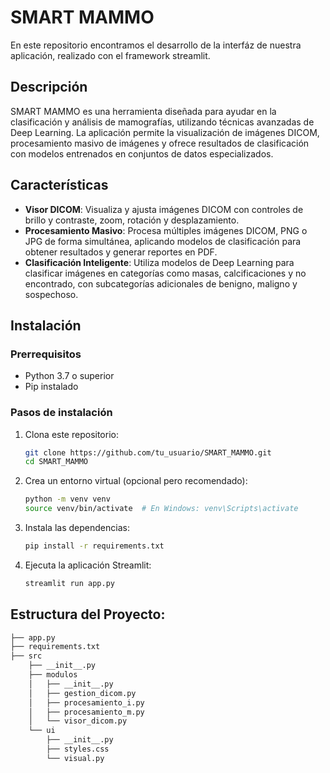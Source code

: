 
# SMART MAMMO

En este repositorio encontramos el desarrollo de la interfáz de nuestra aplicación, realizado con el framework streamlit.

## Descripción

SMART MAMMO es una herramienta diseñada para ayudar en la clasificación y análisis de mamografías, utilizando técnicas avanzadas de Deep Learning. La aplicación permite la visualización de imágenes DICOM, procesamiento masivo de imágenes y ofrece resultados de clasificación con modelos entrenados en conjuntos de datos especializados.

## Características

- **Visor DICOM**: Visualiza y ajusta imágenes DICOM con controles de brillo y contraste, zoom, rotación y desplazamiento.
- **Procesamiento Masivo**: Procesa múltiples imágenes DICOM, PNG o JPG de forma simultánea, aplicando modelos de clasificación para obtener resultados y generar reportes en PDF.
- **Clasificación Inteligente**: Utiliza modelos de Deep Learning para clasificar imágenes en categorías como masas, calcificaciones y no encontrado, con subcategorías adicionales de benigno, maligno y sospechoso.

## Instalación

### Prerrequisitos

- Python 3.7 o superior
- Pip instalado

### Pasos de instalación

1. Clona este repositorio:

   ```bash
   git clone https://github.com/tu_usuario/SMART_MAMMO.git
   cd SMART_MAMMO


2. Crea un entorno virtual (opcional pero recomendado):
   ```bash
   python -m venv venv
   source venv/bin/activate  # En Windows: venv\Scripts\activate

3. Instala las dependencias:
   ```bash
   pip install -r requirements.txt


4. Ejecuta la aplicación Streamlit:
   ```bash
   streamlit run app.py


## Estructura del Proyecto:
```bash
├── app.py
├── requirements.txt
├── src
    ├── __init__.py
    ├── modulos
    │   ├── __init__.py
    │   ├── gestion_dicom.py
    │   ├── procesamiento_i.py
    │   ├── procesamiento_m.py
    │   └── visor_dicom.py
    └── ui
        ├── __init__.py
        ├── styles.css
        └── visual.py



   
